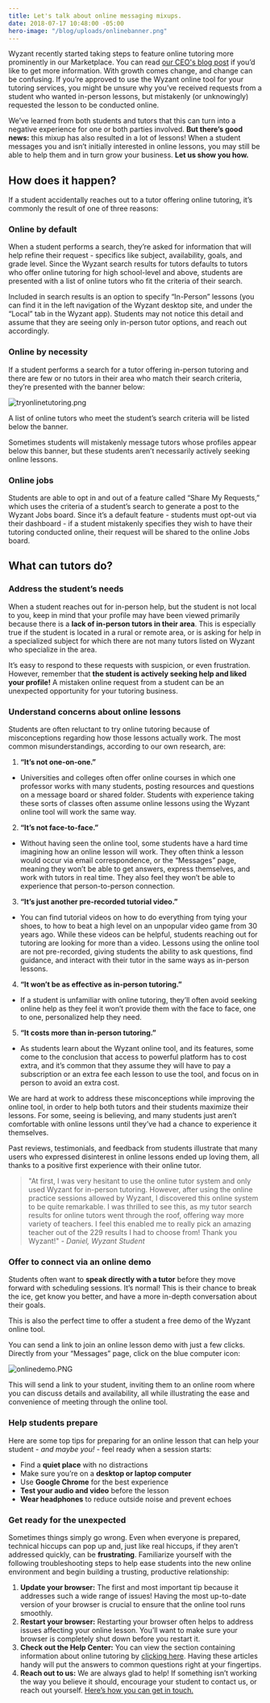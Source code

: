 ```yaml
---
title: Let's talk about online messaging mixups.
date: 2018-07-17 10:48:00 -05:00
hero-image: "/blog/uploads/onlinebanner.png"
---
```


Wyzant recently started taking steps to feature online tutoring more prominently in our Marketplace. You can read [our CEO's blog post](https://www.wyzant.com/blog/tutor/exciting-announcement-about-online-tutoring/) if you’d like to get more information. With growth comes change, and change can be confusing. If you’re approved to use the Wyzant online tool for your tutoring services, you might be unsure why you’ve received requests from a student who wanted in-person lessons, but mistakenly (or unknowingly) requested the lesson to be conducted online.

We’ve learned from both students and tutors that this can turn into a negative experience for one or both parties involved. **But there’s good news:** this mixup has also resulted in a lot of lessons! When a student messages you and isn’t initially interested in online lessons, you may still be able to help them and in turn grow your business. **Let us show you how.**

## How does it happen?

If a student accidentally reaches out to a tutor offering online tutoring, it’s commonly the result of one of three reasons:

### Online by default

When a student performs a search, they’re asked for information that will help refine their request - specifics like subject, availability, goals, and grade level. Since the Wyzant search results for tutors defaults to tutors who offer online tutoring for high school-level and above, students are presented with a list of online tutors who fit the criteria of their search. 

Included in search results is an option to specify “In-Person” lessons (you can find it in the left navigation of the Wyzant desktop site, and under the “Local” tab in the Wyzant app). Students may not notice this detail and assume that they are seeing only in-person tutor options, and reach out accordingly. 

### Online by necessity

If a student performs a search for a tutor offering in-person tutoring and there are few or no tutors in their area who match their search criteria, they’re presented with the banner below:

![tryonlinetutoring.png](/blog/uploads/tryonlinetutoring.png)

A list of online tutors who meet the student’s search criteria will be listed below the banner.

Sometimes students will mistakenly message tutors whose profiles appear below this banner, but these students aren’t necessarily actively seeking online lessons.

### Online jobs

Students are able to opt in and out of a feature called “Share My Requests,” which uses the criteria of a student’s search to generate a post to the Wyzant Jobs board. Since it’s a default feature - students must opt-out via their dashboard - if a student mistakenly specifies they wish to have their tutoring conducted online, their request will be shared to the online Jobs board.

## What can tutors do?

### Address the student’s needs
	
When a student reaches out for in-person help, but the student is not local to you, keep in mind that your profile may have been viewed primarily because there is a **lack of in-person tutors in their area**.  This is especially true if the student is located in a rural or remote area, or is asking for help in a specialized subject for which there are not many tutors listed on Wyzant who specialize in the area.

It’s easy to respond to these requests with suspicion, or even frustration.  However, remember that **the student is actively seeking help and liked your profile!** A mistaken online request from a student can be an unexpected opportunity for your tutoring business.

### Understand concerns about online lessons

Students are often reluctant to try online tutoring because of misconceptions regarding how those lessons actually work. The most common misunderstandings, according to our own research, are:

1. **“It’s not one-on-one.”**
* Universities and colleges often offer online courses in which one professor works with many students, posting resources and questions on a message board or shared folder.  Students with experience taking these sorts of classes often assume online lessons using the Wyzant online tool will work the same way.
2. **“It’s not face-to-face.”**
* Without having seen the online tool, some students have a hard time imagining how an online lesson will work. They often think a lesson would occur via email correspondence, or the “Messages” page, meaning they won’t be able to get answers, express themselves, and work with tutors in real time.  They also feel they won’t be able to experience that person-to-person connection.
3. **“It’s just another pre-recorded tutorial video.”**
* You can find tutorial videos on how to do everything from tying your shoes, to how to beat a high level on an unpopular video game from 30 years ago. While these videos can be helpful, students reaching out for tutoring are looking for more than a video. Lessons using the online tool are not pre-recorded, giving students the ability to ask questions, find guidance, and interact with their tutor in the same ways as in-person lessons.
4. **“It won’t be as effective as in-person tutoring.”**
* If a student is unfamiliar with online tutoring, they’ll often avoid seeking online help as they feel it won’t provide them with the face to face, one to one, personalized help they need.
5. **“It costs more than in-person tutoring.”**
* As students learn about the Wyzant online tool, and its features, some come to the conclusion that access to powerful platform has to cost extra, and it’s common that they assume they will have to pay a subscription or an extra fee each lesson to use the tool, and focus on in person to avoid an extra cost.

We are hard at work to address these misconceptions while improving the online tool, in order to help both tutors and their students maximize their lessons. For some, seeing is believing, and many students just aren’t comfortable with online lessons until they’ve had a chance to experience it themselves.

Past reviews, testimonials, and feedback from students illustrate that many users who expressed disinterest in online lessons ended up loving them, all thanks to a positive first experience with their online tutor.

> "At first, I was very hesitant to use the online tutor system and only used Wyzant for in-person tutoring.  However, after using the online practice sessions allowed by Wyzant, I discovered this online system to be quite remarkable.  I was thrilled to see this, as my tutor search results for online tutors went through the roof, offering way more variety of teachers.  I feel this enabled me to really pick an amazing teacher out of the 229 results I had to choose from!  Thank you Wyzant!" - _Daniel, Wyzant Student_

### Offer to connect via an online demo

Students often want to **speak directly with a tutor** before they move forward with scheduling sessions. It’s normal! This is their chance to break the ice, get know you better, and have a more in-depth conversation about their goals.  

This is also the perfect time to offer a student a free demo of the Wyzant online tool.

You can send a link to join an online lesson demo with just a few clicks. Directly from your “Messages” page, click on the blue computer icon:  

![onlinedemo.PNG](/blog/uploads/onlinedemo.PNG)

This will send a link to your student, inviting them to an online room where you can discuss details and availability, all while illustrating the ease and convenience of meeting through the online tool.

### Help students prepare

Here are some top tips for preparing for an online lesson that can help your student - _and maybe you!_ - feel ready when a session starts:

* Find a **quiet place** with no distractions
* Make sure you’re on a **desktop or laptop computer**
* Use **Google Chrome** for the best experience
* **Test your audio and video** before the lesson
* **Wear headphones** to reduce outside noise and prevent echoes

### Get ready for the unexpected

Sometimes things simply go wrong. Even when everyone is prepared, technical hiccups can pop up and, just like real hiccups, if they aren’t addressed quickly, can be **frustrating**.  Familiarize yourself with the following troubleshooting steps to help ease students into the new online environment and begin building a trusting, productive relationship:

1. **Update your browser:** The first and most important tip because it addresses such a wide range of issues!  Having the most up-to-date version of your browser is crucial to ensure that the online tool runs smoothly. 
2. **Restart your browser:** Restarting your browser often helps to address issues affecting your online lesson. You’ll want to make sure your browser is completely shut down before you restart it.
3. **Check out the Help Center:** You can view the section containing information about online tutoring by [clicking here](https://support.wyzant.com/hc/en-us/categories/115000080386-Online). Having these articles handy will put the answers to common questions right at your fingertips.
4. **Reach out to us:** We are always glad to help!  If something isn’t working the way you believe it should, encourage your student to contact us, or reach out yourself. [Here’s how you can get in touch.](https://support.wyzant.com/hc/en-us/articles/115005841543-Contact-Us)


